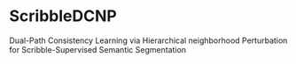 # ScribbleDCNP
Dual-Path Consistency Learning via Hierarchical neighborhood Perturbation for Scribble-Supervised Semantic Segmentation

